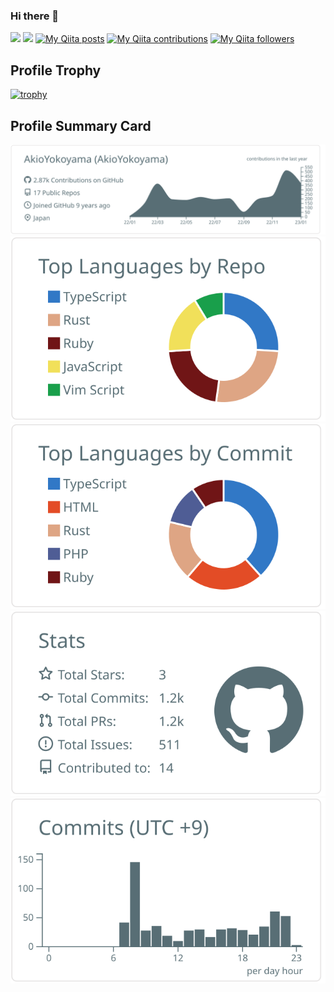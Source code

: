 ### Hi there 👋

![](https://komarev.com/ghpvc/?username=AkioYokoyama&style=flat)
![](https://img.shields.io/github/stars/AkioYokoyama)
[![My Qiita posts](https://qiita-badge.apiapi.app/s/AkioYokoyama/posts.svg)](http://qiita.com/AkioYokoyama)
[![My Qiita contributions](https://qiita-badge.apiapi.app/s/AkioYokoyama/contributions.svg)](http://qiita.com/AkioYokoyama)
[![My Qiita followers](https://qiita-badge.apiapi.app/s/AkioYokoyama/followers.svg)](http://qiita.com/AkioYokoyama)

## Profile Trophy
[![trophy](https://github-profile-trophy.vercel.app/?username=AkioYokoyama)](https://github.com/AkioYokoyama/AkioYokoyama)

## Profile Summary Card
[![](https://raw.githubusercontent.com/AkioYokoyama/AkioYokoyama/master/profile-summary-card-output/default/0-profile-details.svg)](https://github.com/vn7n24fzkq/github-profile-summary-cards)
[![](https://raw.githubusercontent.com/AkioYokoyama/AkioYokoyama/master/profile-summary-card-output/default/1-repos-per-language.svg)](https://github.com/vn7n24fzkq/github-profile-summary-cards) [![](https://raw.githubusercontent.com/AkioYokoyama/AkioYokoyama/master/profile-summary-card-output/default/2-most-commit-language.svg)](https://github.com/vn7n24fzkq/github-profile-summary-cards)
[![](https://raw.githubusercontent.com/AkioYokoyama/AkioYokoyama/master/profile-summary-card-output/default/3-stats.svg)](https://github.com/vn7n24fzkq/github-profile-summary-cards) [![](https://raw.githubusercontent.com/AkioYokoyama/AkioYokoyama/master/profile-summary-card-output/default/4-productive-time.svg)](https://github.com/vn7n24fzkq/github-profile-summary-cards)

<!--
**AkioYokoyama/AkioYokoyama** is a ✨ _special_ ✨ repository because its `README.md` (this file) appears on your GitHub profile.

Here are some ideas to get you started:

- 🔭 I’m currently working on ...
- 🌱 I’m currently learning ...
- 👯 I’m looking to collaborate on ...
- 🤔 I’m looking for help with ...
- 💬 Ask me about ...
- 📫 How to reach me: ...
- 😄 Pronouns: ...
- ⚡ Fun fact: ...
-->
